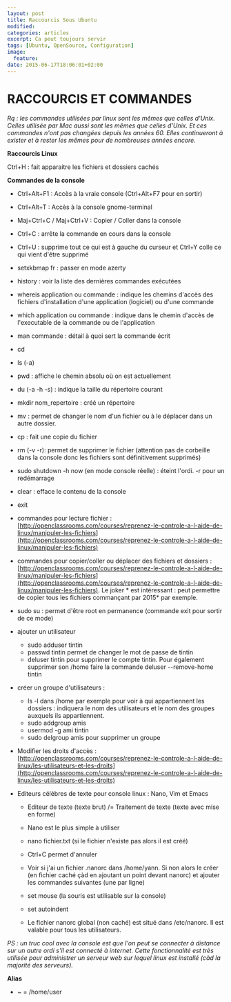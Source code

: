 ```yaml
---
layout: post
title: Raccourcis Sous Ubuntu
modified:
categories: articles
excerpt: Ca peut toujours servir
tags: [Ubuntu, OpenSource, Configuration]
image:
  feature:
date: 2015-06-17T18:06:01+02:00
---
```


# RACCOURCIS ET COMMANDES

_Rq : les commandes utilisées par linux sont les mêmes que celles d'Unix. Celles utilisée par Mac aussi sont les mêmes que celles d'Unix. Et ces commandes n'ont pas changées depuis les années 60. Elles continueront à exister et à rester les mêmes pour de nombreuses années encore._

**Raccourcis Linux**

Ctrl+H : fait apparaitre les fichiers et dossiers cachés

**Commandes de la console**

*   Ctrl+Alt+F1 : Accès à la vraie console (Ctrl+Alt+F7 pour en sortir)
*   Ctrl+Alt+T : Accès à la console gnome-terminal
*   Maj+Ctrl+C / Maj+Ctrl+V : Copier / Coller dans la console
*   Ctrl+C : arrête la commande en cours dans la console
*   Ctrl+U : supprime tout ce qui est à gauche du curseur et Ctrl+Y colle ce qui vient d'être supprimé
*   setxkbmap fr : passer en mode azerty
*   history : voir la liste des dernières commandes exécutées
*   whereis application ou commande : indique les chemins d'accès des fichiers d'installation d'une application (logiciel) ou d'une commande
*   which application ou commande : indique dans le chemin d'accès de l'executable de la commande ou de l'application
*   man commande : détail à quoi sert la commande écrit
*   cd
*   ls (-a)
*   pwd : affiche le chemin absolu où on est actuellement
*   du (-a -h -s) : indique la taille du répertoire courant
*   mkdir nom_repertoire : créé un répertoire
*   mv : permet de changer le nom d'un fichier ou à le déplacer dans un autre dossier.
*   cp : fait une copie du fichier
*   rm (-v -r): permet de supprimer le fichier (attention pas de corbeille dans la console donc les fichiers sont définitivement supprimés)
*   sudo shutdown -h now (en mode console réelle) : éteint l'ordi. -r pour un redémarrage
*   clear : efface le contenu de la console
*   exit
*   commandes pour lecture fichier : [](http://openclassrooms.com/courses/reprenez-le-controle-a-l-aide-de-linux/manipuler-les-fichiers)[http://openclassrooms.com/courses/reprenez-le-controle-a-l-aide-de-linux/manipuler-les-fichiers](http://openclassrooms.com/courses/reprenez-le-controle-a-l-aide-de-linux/manipuler-les-fichiers)
*   commandes pour copier/coller ou déplacer des fichiers et dossiers : [](http://openclassrooms.com/courses/reprenez-le-controle-a-l-aide-de-linux/manipuler-les-fichiers)[http://openclassrooms.com/courses/reprenez-le-controle-a-l-aide-de-linux/manipuler-les-fichiers](http://openclassrooms.com/courses/reprenez-le-controle-a-l-aide-de-linux/manipuler-les-fichiers). Le joker * est intéressant : peut permettre de copier tous les fichiers commançant par 2015* par exemple.
*   sudo su : permet d'être root en permanence (commande exit pour sortir de ce mode)
*   ajouter un utilisateur

    *   sudo adduser tintin
    *   passwd tintin permet de changer le mot de passe de tintin
    *   deluser tintin pour supprimer le compte tintin. Pour également supprimer son /home faire la commande deluser --remove-home tintin

*   créer un groupe d'utilisateurs :

    *   ls -l dans /home par exemple pour voir à qui appartiennent les dossiers : indiquera le nom des utilisateurs et le nom des groupes auxquels ils appartiennent.
    *   sudo addgroup amis
    *   usermod -g ami tintin
    *   sudo delgroup amis pour supprimer un groupe

*   Modifier les droits d'accès : [](http://openclassrooms.com/courses/reprenez-le-controle-a-l-aide-de-linux/les-utilisateurs-et-les-droits)[http://openclassrooms.com/courses/reprenez-le-controle-a-l-aide-de-linux/les-utilisateurs-et-les-droits](http://openclassrooms.com/courses/reprenez-le-controle-a-l-aide-de-linux/les-utilisateurs-et-les-droits)
*   Editeurs célèbres de texte pour console linux : Nano, Vim et Emacs

	*   Editeur de texte (texte brut) /= Traitement de texte (texte avec mise en forme)
    *   Nano est le plus simple à utiliser
    *   nano fichier.txt (si le fichier n'existe pas alors il est créé)
    *   Ctrl+C permet d'annuler
    *   Voir si j'ai un fichier .nanorc dans /home/yann. Si non alors le créer (en fichier caché çàd en ajoutant un point devant nanorc) et ajouter les commandes suivantes (une par ligne)

    *   set mouse (la souris est utilisable sur la console)
    *   set autoindent
    *   Le fichier nanorc global (non caché) est situé dans /etc/nanorc. Il est valable pour tous les utilisateurs.

_PS : un truc cool avec la console est que l'on peut se connecter à distance sur un autre ordi s'il est connecté à internet. Cette fonctionnalité est très utilisée pour administrer un serveur web sur lequel linux est installé (càd la majorité des serveurs)._

**Alias**

*   ~ = /home/user
